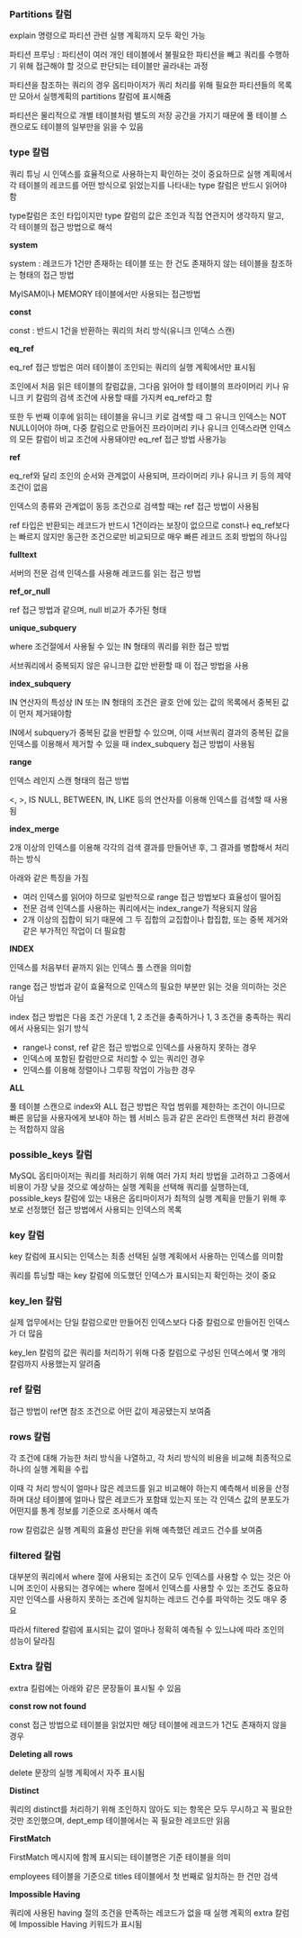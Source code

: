 ### Partitions 칼럼

explain 명령으로 파티션 관련 실행 계획까지 모두 확인 가능

파티션 프루닝 : 파티션이 여러 개인 테이블에서 불필요한 파티션을 빼고 쿼리를 수행하기 위해 접근해야 할 것으로 판단되는 테이블만 골라내는 과정

파티션을 참조하는 쿼리의 경우 옵티마이저가 쿼리 처리를 위해 필요한 파티션들의 목록만 모아서 실행계획의 partitions 칼럼에 표시해줌

파티션은 물리적으로 개별 테이블처럼 별도의 저장 공간을 가지기 때문에 풀 테이블 스캔으로도 테이블의 일부만을 읽을 수 있음

### type 칼럼

쿼리 튜닝 시 인덱스를 효율적으로 사용하는지 확인하는 것이 중요하므로 실행 계획에서 각 테이블의 레코드를 어떤 방식으로 읽었는지를 나타내는 type 칼럼은 반드시 읽어야함

type칼럼은 조인 타입이지만 type 칼럼의 값은 조인과 직접 연관지어 생각하지 말고, 각 테이블의 접근 방법으로 해석

**system**

system : 레코드가 1건만 존재하는 테이블 또는 한 건도 존재하지 않는 테이블을 참조하는 형태의 접근 방법

MyISAM이나 MEMORY 테이블에서만 사용되는 접근방법

**const**

const : 반드시 1건을 반환하는 쿼리의 처리 방식(유니크 인덱스 스캔)

**eq_ref**

eq_ref 접근 방법은 여러 테이블이 조인되는 쿼리의 실행 계획에서만 표시됨

조인에서 처음 읽은 테이블의 칼럼값을, 그다음 읽어야 할 테이블의 프라이머리 키나 유니크 키 칼럼의 검색 조건에 사용할 때를 가지켜 eq_ref라고 함

또한 두 번째 이후에 읽히는 테이블을 유니크 키로 검색할 때 그 유니크 인덱스는 NOT NULL이어야 하며, 다중 칼럼으로 만들어진 프라이머리 키나 유니크 인덱스라면 인덱스의 모든 칼럼이 비교 조건에 사용돼야만 eq_ref 접근 방법 사용가능

**ref**

eq_ref와 달리 조인의 순서와 관계없이 사용되며, 프라이머리 키나 유니크 키 등의 제약 조건이 없음

인덱스의 종류와 관계없이 동등 조건으로 검색할 때는 ref 접근 방법이 사용됨

ref 타입은 반환되는 레코드가 반드시 1건이라는 보장이 없으므로 const나 eq_ref보다는 빠르지 않지만 동근한 조건으로만 비교되므로 매우 빠른 레코드 조회 방법의 하나임

**fulltext**

서버의 전문 검색 인덱스를 사용해 레코드를 읽는 접근 방법

**ref_or_null**

ref 접근 방법과 같으며, null 비교가 추가된 형태

**unique_subquery**

where 조건절에서 사용될 수 있는 IN 형태의 쿼리를 위한 접근 방법

서브쿼리에서 중복되지 않은 유니크한 값만 반환할 때 이 접근 방법을 사용

**index_subquery**

IN 연산자의 특성상 IN 또는 IN 형태의 조건은 괄호 안에 있는 값의 목록에서 중복된 값이 먼저 제거돼야함

IN에서 subquery가 중복된 값을 반환할 수 있으며, 이때 서브쿼리 결과의 중복된 값을 인덱스를 이용해서 제거할 수 있을 때 index_subquery 접근 방법이 사용됨

**range**

인덱스 레인지 스캔 형태의 접근 방법

<, >, IS NULL, BETWEEN, IN, LIKE 등의 연산자를 이용해 인덱스를 검색할 때 사용됨

**index_merge**

2개 이상의 인덱스를 이용해 각각의 검색 결과를 만들어낸 후, 그 결과를 병합해서 처리하는 방식

아래와 같은 특징을 가짐

- 여러 인덱스를 읽어야 하므로 일반적으로 range 접근 방법보다 효율성이 떨어짐
- 전문 검색 인덱스를 사용하는 쿼리에서는 index_range가 적용되지 않음
- 2개 이상의 집합이 되기 때문에 그 두 집합의 교집합이나 합집합, 또는 중복 제거와 같은 부가적인 작업이 더 필요함

**INDEX**

인덱스를 처음부터 끝까지 읽는 인덱스 풀 스캔을 의미함

range 접근 방법과 같이 효율적으로 인덱스의 필요한 부분만 읽는 것을 의미하는 것은 아님

index 접근 방법은 다음 조건 가운데 1, 2 조건을 충족하거나 1, 3 조건을 충족하는 쿼리에서 사용되는 읽기 방식

- range나 const, ref 같은 접근 방법으로 인덱스를 사용하지 못하는 경우
- 인덱스에 포함된 칼럼만으로 처리할 수 있는 쿼리인 경우
- 인덱스를 이용해 정렬이나 그루핑 작업이 가능한 경우

**ALL**

풀 테이블 스캔으로 index와 ALL 접근 방법은 작업 범위를 제한하는 조건이 아니므로 빠른 응답을 사용자에게 보내야 하는 웹 서비스 등과 같은 온라인 트랜잭션 처리 환경에는 적합하지 않음

### possible_keys 칼럼

MySQL 옵티마이저는 쿼리를 처리하기 위해 여러 가지 처리 방법을 고려하고 그중에서 비용이 가장 낮을 것으로 예상하는 실행 계획을 선택해 쿼리를 실행하는데, possible_keys 칼럼에 있는 내용은 옵티마이저가 최적의 실행 계획을 만들기 위해 후보로 선정했던 접근 방법에서 사용되는 인덱스의 목록

### key 칼럼

key 칼럼에 표시되는 인덱스는 최종 선택된 실행 계획에서 사용하는 인덱스를 의미함

쿼리를 튜닝할 때는 key 칼럼에 의도했던 인덱스가 표시되는지 확인하는 것이 중요

### key_len 칼럼

실제 업무에서는 단일 칼럼으로만 만들어진 인덱스보다 다중 칼럼으로 만들어진 인덱스가 더 많음

key_len 칼럼의 값은 쿼리를 처리하기 위해 다중 칼럼으로 구성된 인덱스에서 몇 개의 칼럼까지 사용했는지 알려줌

### ref 칼럼

접근 방법이 ref면 참조 조건으로 어떤 값이 제공됐는지 보여줌

### rows 칼럼

각 조건에 대해 가능한 처리 방식을 나열하고, 각 처리 방식의 비용을 비교해 최종적으로 하나의 실행 계획을 수립

이때 각 처리 방식이 얼마나 많은 레코드를 읽고 비교해야 하는지 예측해서 비용을 산정하며 대상 테이블에 얼마나 많은 레코드가 포함돼 있는지 또는 각 인덱스 값의 분포도가 어떤지를 통계 정보를 기준으로 조사해서 예측

row 칼럼값은 실행 계획의 효율성 판단을 위해 예측했던 레코드 건수를 보여줌

### filtered 칼럼

대부분의 쿼리에서 where 절에 사용되는 조건이 모두 인덱스를 사용할 수 있는 것은 아니며 조인이 사용되는 경우에는 where 절에서 인덱스를 사용할 수 있는 조건도 중요하지만 인덱스를 사용하지 못하는 조건에 일치하는 레코드 건수를 파악하는 것도 매우 중요

따라서 filtered 칼럼에 표시되는 값이 얼마나 정확히 예측될 수 있느냐에 따라 조인의 성능이 달라짐

### Extra 칼럼

extra 킬럼에는 아래와 같은 문장들이 표시될 수 있음

**const row not found**

const 접근 방법으로 테이블을 읽었지만 해당 테이블에 레코드가 1건도 존재하지 않을 경우

**Deleting all rows**

delete 문장의 실행 계획에서 자주 표시됨

**Distinct**

쿼리의 distinct를 처리하기 위해 조인하지 않아도 되는 항목은 모두 무시하고 꼭 필요한 것만 조인했으며, dept_emp 테이블에서는 꼭 필요한 레코드만 읽음

**FirstMatch**

FirstMatch 메시지에 함께 표시되는 테이블명은 기준 테이블을 의미

employees 테이블을 기준으로 titles 테이블에서 첫 번째로 일치하는 한 건만 검색

**Impossible Having**

쿼리에 사용된 having 절의 조건을 만족하는 레코드가 없을 때 실행 계획의 extra 칼럼에 Impossible Having 키워드가 표시됨
